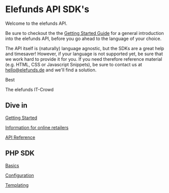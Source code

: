 Elefunds API SDK's
==================

Welcome to the elefunds API.

Be sure to checkout the the [Getting Started Guide](https://github.com/elefunds/elefunds-SDK/blob/master/Documentation/GettingStarted.md)
for a general introduction into the elefunds API, before you go ahead to the language of your choice.

The API itself is (naturally) language agnostic, but the SDKs are a great help and timesaver! However, if your language
is not supported yet, be sure that we work hard to provide it for you. If you need therefore reference material (e.g. HTML,
CSS or Javascript Snippets), be sure to contact us at <hello@elefunds.de> and we'll find a solution.

Best

The elefunds IT-Crowd

Dive in
-------

[Getting Started](https://github.com/elefunds/elefunds-SDK/blob/master/Documentation/GettingStarted.md) 

[Information for online retailers](https://github.com/elefunds/elefunds-SDK/blob/master/Documentation/InformationForOnlineRetailers.md)

[API Reference](https://github.com/elefunds/elefunds-SDK/blob/master/Documentation/APIReference.md)


PHP SDK
-------

[Basics](https://github.com/elefunds/elefunds-SDK/blob/master/PHP/Documentation/PHPGuideBasics.md)

[Configuration](https://github.com/elefunds/elefunds-SDK/blob/master/PHP/Documentation/PHPGuideConfiguration.md)

[Templating](https://github.com/elefunds/elefunds-SDK/blob/master/PHP/Documentation/PHPGuideTemplating.md)

